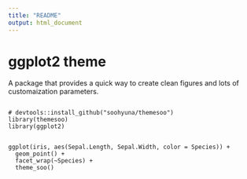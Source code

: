 ```yaml
---
title: "README"
output: html_document
---
```


# ggplot2 theme
A package that provides a quick way to create clean figures and lots of customaization parameters.

```{r}

# devtools::install_github("soohyuna/themesoo")
library(themesoo)
library(ggplot2)
```


```{r}

ggplot(iris, aes(Sepal.Length, Sepal.Width, color = Species)) +
  geom_point() +
  facet_wrap(~Species) +
  theme_soo()
  
```

